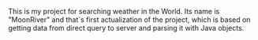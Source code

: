 This is my project for searching weather in the World.
Its name is "MoonRiver" and that`s first actualization of the project, which is based on getting data from direct query to server and parsing it with Java objects.